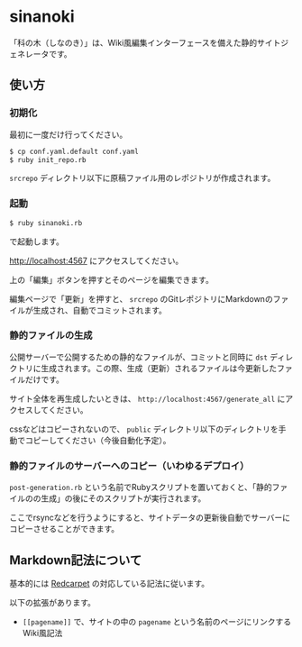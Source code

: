 # sinanoki
「科の木（しなのき）」は、Wiki風編集インターフェースを備えた静的サイトジェネレータです。

## 使い方
### 初期化
最初に一度だけ行ってください。

```sh
$ cp conf.yaml.default conf.yaml
$ ruby init_repo.rb
```

`srcrepo` ディレクトリ以下に原稿ファイル用のレポジトリが作成されます。

### 起動
```sh
$ ruby sinanoki.rb
```

で起動します。

<http://localhost:4567> にアクセスしてください。

上の「編集」ボタンを押すとそのページを編集できます。

編集ページで「更新」を押すと、 `srcrepo` のGitレポジトリにMarkdownのファイルが生成され、自動でコミットされます。

### 静的ファイルの生成
公開サーバーで公開するための静的なファイルが、コミットと同時に `dst` ディレクトリに生成されます。この際、生成（更新）されるファイルは今更新したファイルだけです。

サイト全体を再生成したいときは、 `http://localhost:4567/generate_all` にアクセスしてください。

cssなどはコピーされないので、 `public` ディレクトリ以下のディレクトリを手動でコピーしてください（今後自動化予定）。

### 静的ファイルのサーバーへのコピー（いわゆるデプロイ）
`post-generation.rb` という名前でRubyスクリプトを置いておくと、「静的ファイルのの生成」の後にそのスクリプトが実行されます。

ここでrsyncなどを行うようにすると、サイトデータの更新後自動でサーバーにコピーさせることができます。

## Markdown記法について
基本的には [Redcarpet](https://github.com/vmg/redcarpet) の対応している記法に従います。

以下の拡張があります。

- `[[pagename]]` で、サイトの中の `pagename` という名前のページにリンクするWiki風記法

